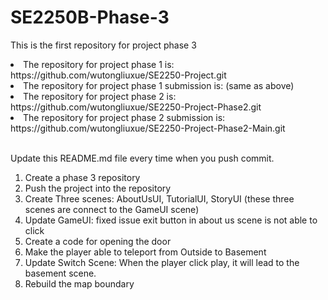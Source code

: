 # SE2250B-Phase-3
This is the first repository for project phase 3 

<li>The repository for project phase 1 is: https://github.com/wutongliuxue/SE2250-Project.git</li>
<li>The repository for project phase 1 submission is: (same as above)</li>

<li>The repository for project phase 2 is: https://github.com/wutongliuxue/SE2250-Project-Phase2.git</li>
<li>The repository for project phase 2 submission is: https://github.com/wutongliuxue/SE2250-Project-Phase2-Main.git</li>
<br>

Update this README.md file every time when you push commit. 

1. Create a phase 3 repository 
2. Push the project into the repository 
3. Create Three scenes: AboutUsUI, TutorialUI, StoryUI (these three scenes are connect to the GameUI scene)
4. Update GameUI: fixed issue exit button in about us scene is not able to click 
5. Create a code for opening the door
6. Make the player able to teleport from Outside to Basement 
7. Update Switch Scene: When the player click play, it will lead to the basement scene. 
8. Rebuild the map boundary 
